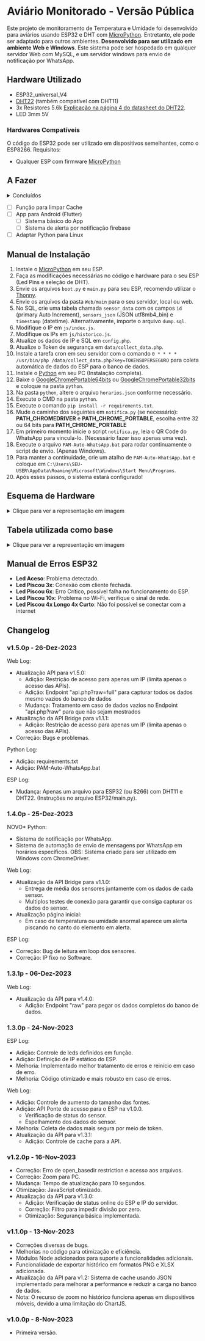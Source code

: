 # Aviário Monitorado - Versão Pública

Este projeto de monitoramento de Temperatura e Umidade foi desenvolvido para aviários usando ESP32 e DHT com [MicroPython](https://micropython.org/download/). Entretanto, ele pode ser adaptado para outros ambientes. **Desenvolvido para ser utilizado em ambiente Web e Windows**. Este sistema pode ser hospedado em qualquer servidor Web com MySQL, e um servidor windows para envio de notificação por WhatsApp.

## Hardware Utilizado

- ESP32_universal_V4
- [DHT22](https://drive.google.com/file/d/1T-D9HKNLSp9QoKesiYCRFFy9T8083udV/view?usp=sharing) (também compatível com DHT11)
- 3x Resistores 5.6k [Explicação na página 4 do datasheet do DHT22](https://drive.google.com/file/d/1T-D9HKNLSp9QoKesiYCRFFy9T8083udV/view?usp=sharing).
- LED 3mm 5V

### Hardwares Compatíveis

O código do ESP32 pode ser utilizado em dispositivos semelhantes, como o ESP8266. Requisitos:
- Qualquer ESP com firmware [MicroPython](https://micropython.org/download/)

## A Fazer
<details>
  <summary>Concluídos</summary>
  
- [x] Mostrar dados na tela
- [x] Tratar possíveis erros
- [x] Sistema de histórico ligado ao MySQL
- [x] Automatização na extração de dados do ESP32 (Cron Job)
- [x] Sistema de exportação de histórico (PNG e XLSX)
- [x] Navegação entre históricos
  
</details>

- [ ] Função para limpar Cache
- [ ] App para Android (Flutter)
    - [ ] Sistema básico do App
    - [ ] Sistema de alerta por notificação firebase
- [ ] Adaptar Python para Linux

## Manual de Instalação

1. Instale o [MicroPython](https://micropython.org/download/) em seu ESP.
2. Faça as modificações necessárias no código e hardware para o seu ESP (Led Pins e seleção de DHT).
3. Envie os arquivos `boot.py` e `main.py` para seu ESP, recomendo utilizar o [Thonny](https://thonny.org/).
4. Envie os arquivos da pasta `Web/main` para o seu servidor, local ou web.
5. No SQL, crie uma tabela chamada `sensor_data` com os campos `id` (primary Auto Increment), `sensors_json` (JSON utf8mb4_bin) e `timestamp` (datetime). Alternativamente, importe o arquivo `dump.sql`.
6. Modifique o IP em `js/index.js`.
7. Modifique os IPs em `js/historico.js`.
8. Atualize os dados de IP e SQL em `config.php`.
9. Atualize o Token de segurança em `data/collect_data.php`.
10. Instale a tarefa cron em seu servidor com o comando `0 * * * * /usr/bin/php /data/collect_data.php?key=TOKENSUPERSEGURO` para coleta automática de dados do ESP para o banco de dados.
11. Instale o [Python](https://www.python.org/downloads/) em seu PC (Instalação completa).
12. Baixe o [GoogleChromePortable64bits](https://drive.google.com/drive/folders/1tqb3kwqh1bLzXfG6TEc1eh6VbYTOq1zP?usp=sharing) ou [GoogleChromePortable32bits](https://drive.google.com/drive/folders/1XnBIfTEyFtG0BScimzkZAEFDWuZ0OWgt?usp=sharing) e coloque na pasta `python`.
13. Na pasta `python`, altere o arquivo `horarios.json` conforme necessário.
14. Execute o CMD na pasta `python`.
15. Execute o comando `pip install -r requirements.txt`.
16. Mude o caminho dos seguintes em `notifica.py` (se necessário): **PATH_CHROMEDRIVER** e **PATH_CHROME_PORTABLE**, escolha entre 32 ou 64 bits para **PATH_CHROME_PORTABLE**
17. Em primeiro momento inicie o script `notifica.py`, leia o QR Code do WhatsApp para vincula-lo. (Necessário fazer isso apenas uma vez).
18. Execute o arquivo `PAM-Auto-WhatsApp.bat` para rodar continuamente o script de envio. (Apenas Windows).
19. Para manter a continuidade, crie um atalho de `PAM-Auto-WhatsApp.bat` e coloque em `C:\Users\SEU-USER\AppData\Roaming\Microsoft\Windows\Start Menu\Programs`.
20. Após esses passos, o sistema estará configurado!

## Esquema de Hardware

<details>
  <summary>Clique para ver a representação em imagem</summary>
  <img src="https://i.ibb.co/M55KXt2/1.png" alt="hardware" width="35%"><br>
  OBS: Alterações na ligação do hardware exigirão ajustes correspondentes no código.
</details>

## Tabela utilizada como base
<details>
  <summary>Clique para ver a representação em imagem</summary>
  <img src="https://www.btaaditivos.com.br/images/tabela-temperatura-ambiente-umidade-ar.jpg" alt="tabela" width="65%"><br>
</details>

## Manual de Erros ESP32

- **Led Aceso**: Problema detectado.
- **Led Piscou 3x**: Conexão com cliente fechada.
- **Led Piscou 6x**: Erro Crítico, possível falha no funcionamento do ESP.
- **Led Piscou 10x**: Problema no Wi-Fi, verifique o sinal de rede.
- **Led Piscou 4x Longo 4x Curto**: Não foi possível se conectar com a internet

## Changelog

### v1.5.0p - 26-Dez-2023
Web Log:
- Atualização API para v1.5.0:
    - Adição: Restrição de acesso para apenas um IP (limita apenas o acesso das APIs).
    - Adição: Endpoint "api.php?raw=full" para capturar todos os dados mesmo vazios do banco de dados
    - Mudança: Tratamento em caso de dados vazios no Endpoint "api.php?raw" para que não sejam mostrados
- Atualização da API Bridge para v1.1.1:
    - Adição: Restrição de acesso para apenas um IP (limita apenas o acesso das APIs).
- Correção: Bugs e problemas.

Python Log:
- Adição: requirements.txt
- Adição: PAM-Auto-WhatsApp.bat

ESP Log:
- Mudança: Apenas um arquivo para ESP32 (ou 8266) com DHT11 e DHT22. (Instruções no arquivo ESP32/main.py).

### 1.4.0p - 25-Dez-2023

NOVO* Python:
- Sistema de notificação por WhatsApp.
- Sistema de automação de envio de mensagens por WhatsApp em horários específicos.
OBS: Sistema criado para ser utilizado em Windows com ChromeDriver.

Web Log:
- Atualização da API Bridge para v1.1.0:
    - Entrega de média dos sensores juntamente com os dados de cada sensor.
    - Multiplos testes de conexão para garantir que consiga capturar os dados do sensor.
- Atualização página inicial:
    - Em caso de temperatura ou umidade anormal aparece um alerta piscando no canto do elemento em alerta.

ESP Log:
- Correção: Bug de leitura em loop dos sensores.
- Correção: IP fixo no Software.

### 1.3.1p - 06-Dez-2023

Web Log:
- Atualização da API para v1.4.0:
    - Adição: Endpoint "raw" para pegar os dados completos do banco de dados.

### 1.3.0p - 24-Nov-2023

ESP Log:
- Adição: Controle de leds definidos em função.
- Adição: Definição de IP estático do ESP.
- Melhoria: Implementado melhor tratamento de erros e reinício em caso de erro.
- Melhoria: Código otimizado e mais robusto em caso de erros.

Web Log:
- Adição: Controle de aumento do tamanho das fontes.
- Adição: API Ponte de acesso para o ESP na v1.0.0.
    - Verificação de status do sensor.
    - Espelhamento dos dados do sensor.
- Melhoria: Coleta de dados mais segura por meio de token.
- Atualização da API para v1.3.1:
    - Adição: Controle de cache para a API.


### v1.2.0p - 16-Nov-2023

- Correção: Erro de open_basedir restriction e acesso aos arquivos.
- Correção: Zoom para PC.
- Mudança: Tempo de atualização para 10 segundos.
- Otimização: JavaScript otimizado.
- Atualização da API para v1.3.0:
    - Adição: Verificação de status online do ESP e IP do servidor.
    - Correção: Filtro para impedir divisão por zero.
    - Otimização: Segurança básica implementada.

### v1.1.0p - 13-Nov-2023

- Correções diversas de bugs.
- Melhorias no código para otimização e eficiência.
- Módulos Node adicionados para suporte a funcionalidades adicionais.
- Funcionalidade de exportar histórico em formatos PNG e XLSX adicionada.
- Atualização da API para v1.2: Sistema de cache usando JSON implementado para melhorar a performance e reduzir a carga no banco de dados.
- Nota: O recurso de zoom no histórico funciona apenas em dispositivos móveis, devido a uma limitação do ChartJS.

### v1.0.0p - 8-Nov-2023

- Primeira versão.
